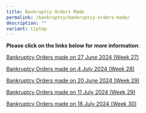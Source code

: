 ```yaml
---
title: Bankruptcy Orders Made
permalink: /bankruptcy/bankruptcy-orders-made/
description: ""
variant: tiptap
---
```

<p><strong>Please click on the links below for more information</strong>:</p>
<p></p>
<p><a href="/files/BOs Made/Bankruptcy_Orders_made_on_27_June_2024__Week_27_.pdf" rel="noopener noreferrer nofollow" target="_blank">Bankruptcy Orders made on 27 June 2024 (Week 27)</a>
</p>
<p><a href="/files/BOs Made/Bankruptcy_Orders_made_on_4_July_2024__Week_28_.pdf" rel="noopener noreferrer nofollow" target="_blank">Bankruptcy Orders made on 4 July 2024 (Week 28)</a>
</p>
<p><a href="/files/BOs Made/Bankruptcy_Orders_made_on_20_June_2024__Week_29_.pdf" rel="noopener noreferrer nofollow" target="_blank">Bankruptcy Orders made on 20 June 2024 (Week 29)</a>
</p>
<p><a href="/files/BOs Made/Bankruptcy_Orders_made_on_11_July_2024__Week_29_.pdf" rel="noopener noreferrer nofollow" target="_blank">Bankruptcy Orders made on 11 July 2024 (Week 29)</a>
</p>
<p><a href="/files/BOs Made/Bankruptcy_Orders_made_on_18_July_2024__Week_30_.pdf" rel="noopener noreferrer nofollow" target="_blank">Bankruptcy Orders made on 18 July 2024 (Week 30)</a>
</p>